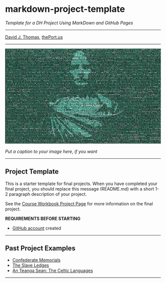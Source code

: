# markdown-project-template

*Template for a DH Project Using MarkDown and GitHub Pages*

---

[David J. Thomas](mailto::dave.a.base@gmail.com), [thePort.us](https://thePort.us)

---

![Replace Me, Sample Image](assets/images/caesarian_code.png)

*Put a caption to your image here, if you want*

---

## Project Template

This is a starter template for final projects. When you have completed your final project, you should replace this message (README.md) with a short 1-2 paragraph description of your project.

See the [Course Workbook Project Page](https://hacking-history.readthedocs.io/project) for more information on the final project.

**REQUIREMENTS BEFORE STARTING**
+ [GitHub account](https://github.com) created

---

## Past Project Examples

* [Confederate Memorials](http://confederate-memorials-project.readthedocs.io/)
* [The Slave Ledges](http://slave-ledger.readthedocs.io/en/latest/)
* [An Teanga Sean: The Celtic Languages](http://an-teanga-sean-the-celtic-languages.readthedocs.io/)

---
